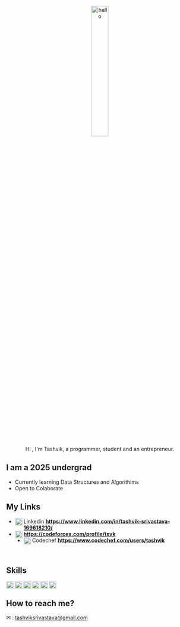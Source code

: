 <!-- ![]()
 -->
 
 <p align="center"><img width="30%" src="https://raw.githubusercontent.com/alansmathew/alansmathew/master/lang.gif" alt="hello" /></p>

<p align="center">Hi , I'm Tashvik, a programmer, student and an entrepreneur.</p>

<!-- <p align="center">
  <a href="https://github.com/conaticus?tab=followers">
    <img src="https://img.shields.io/github/followers/conaticus?style=for-the-badge" alt="GitHub badge" />
  </a>
  <a href="https://youtube.com/conaticus?sub_confirmation=1">
    <img src="https://img.shields.io/youtube/channel/subscribers/UCRLHJ-7b4pjDpBBHAUXEvjQ?style=for-the-badge" />
  </a>
</p> -->

## I am a 2025 undergrad
* Currently learning Data Structures and Algorithims
* Open to Colaborate

## My Links
* <img align = "left" width="20" src="https://cdn-icons-png.flaticon.com/512/174/174857.png"> Linkedin **https://www.linkedin.com/in/tashvik-srivastava-169618210/**
* <img align = "left" width="20" src="https://cdn.iconscout.com/icon/free/png-256/code-forces-3628695-3029920.png">**https://codeforces.com/profile/tsvk**
* <img align = "left" width="20" src="https://gitgud.io/uploads/-/system/group/avatar/12294/cc.png"> Codechef **https://www.codechef.com/users/tashvik**

<br/>

## Skills
<img align = "left" width="20" src="https://upload.wikimedia.org/wikipedia/commons/thumb/1/18/ISO_C%2B%2B_Logo.svg/1200px-ISO_C%2B%2B_Logo.svg.png">
<img align = "left" width="20" src="https://external-content.duckduckgo.com/iu/?u=https%3A%2F%2Flogos-download.com%2Fwp-content%2Fuploads%2F2016%2F10%2FPython_logo_icon.png&f=1&nofb=1">
<img align = "left" width="20" src="https://brandslogos.com/wp-content/uploads/images/large/java-logo-1.png">
<img align = "left" width="20" src="https://external-content.duckduckgo.com/iu/?u=http%3A%2F%2Flogos-download.com%2Fwp-content%2Fuploads%2F2016%2F09%2FReact_logo_logotype_emblem.png&f=1&nofb=1">
<img align = "left" width="20" src="https://upload.wikimedia.org/wikipedia/commons/thumb/d/d9/Node.js_logo.svg/1280px-Node.js_logo.svg.png">
<img align = "left" width="20" src="https://cdn3.iconfinder.com/data/icons/popular-services-brands/512/github-512.png">

<br/>

## How to reach me? 
✉ : tashviksrivastava@gmail.com
